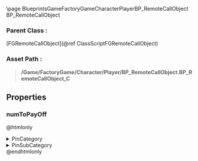 \page BlueprintsGameFactoryGameCharacterPlayerBP_RemoteCallObject BP_RemoteCallObject
### Parent Class :
[FGRemoteCallObject](@ref ClassScriptFGRemoteCallObject)
### Asset Path :
<b><blockquote>/Game/FactoryGame/Character/Player/BP_RemoteCallObject.BP_RemoteCallObject_C</blockquote></b>
## Properties

### numToPayOff
@htmlonly
<details>
 <summary>PinCategory</summary>
<blockquote>int</blockquote>
</details>
<details>
 <summary>PinSubCategory</summary>
<blockquote>int</blockquote>
</details>
@endhtmlonly

